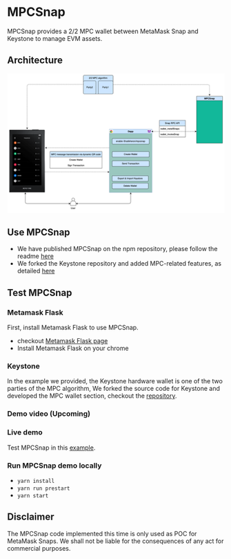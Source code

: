 # MPCSnap

MPCSnap provides a 2/2 MPC wallet between MetaMask Snap and Keystone to manage EVM assets.

## Architecture

![./architecture.png](architecture.png)

## Use MPCSnap

- We have published MPCSnap on the npm repository, please follow the readme [here](./packages/snap/README.md)
- We forked the Keystone repository and added MPC-related features, as detailed [here](https://github.com/Safeheron/Keystone-cold-app)

## Test MPCSnap

### Metamask Flask

First, install Metamask Flask to use MPCSnap.

- checkout [Metamask Flask page](https://metamask.io/flask/)
- Install Metamask Flask on your chrome

### Keystone

In the example we provided, the Keystone hardware wallet is one of the two parties of the MPC algorithm,
We forked the source code for Keystone and developed the MPC wallet section, checkout the [repository](https://github.com/Safeheron/Keystone-cold-app).

### Demo video (Upcoming)


### Live demo

Test MPCSnap in this [example](https://mpcsnap.safeheron.com).

### Run MPCSnap demo locally

- `yarn install`
- `yarn run prestart`
- `yarn start`

## Disclaimer

The MPCSnap code implemented this time is only used as POC for MetaMask Snaps.
We shall not be liable for the consequences of any act for commercial purposes.

